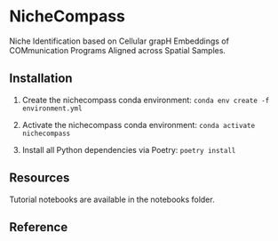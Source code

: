 # NicheCompass
Niche Identification based on Cellular grapH Embeddings of COMmunication Programs Aligned across Spatial Samples.

## Installation
1) Create the nichecompass conda environment:
```conda env create -f environment.yml```

2) Activate the nichecompass conda environment:
```conda activate nichecompass```

4) Install all Python dependencies via Poetry:
```poetry install```

## Resources
Tutorial notebooks are available in the notebooks folder.

## Reference
